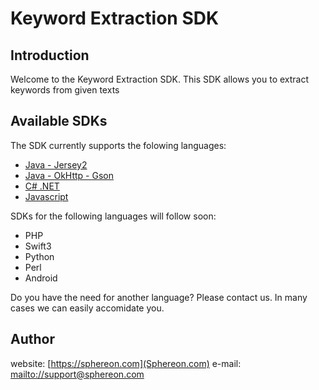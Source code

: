 # Keyword Extraction SDK

## Introduction

Welcome to the Keyword Extraction SDK. This SDK allows you to extract keywords from given texts

## Available SDKs

The SDK currently supports the folowing languages:
 * [Java - Jersey2](java8-jersey2)
 * [Java - OkHttp - Gson](java8-okhttp-gson)
 * [C# .NET](csharp-net45)
 * [Javascript](javascript)
 
SDKs for the following languages will follow soon:
 * PHP
 * Swift3
 * Python
 * Perl
 * Android
 
Do you have the need for another language? Please contact us. In many cases we can easily accomidate you.

## Author
website: [https://sphereon.com](Sphereon.com)
e-mail: [mailto://support@sphereon.com](support@sphereon.com)

